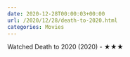```yaml
---
date: 2020-12-28T00:00:03+00:00
url: /2020/12/28/death-to-2020.html
categories: Movies
---
```

Watched Death to 2020 (2020) - ★★★




